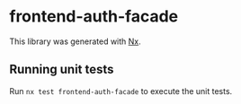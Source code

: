 # frontend-auth-facade

This library was generated with [Nx](https://nx.dev).

## Running unit tests

Run `nx test frontend-auth-facade` to execute the unit tests.
